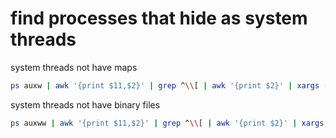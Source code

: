 
# find processes that hide as system threads
system threads not have maps
```bash
ps auxw | awk '{print $11,$2}' | grep ^\\[ | awk '{print $2}' | xargs -I % sh -c 'echo PID: %; cat /proc/%/maps' 2> /dev/null
```

system threads not have binary files
```bash
ps auxww | awk '{print $11,$2}' | grep ^\\[ | awk '{print $2}' | xargs -I % sh -c 'echo PID: %; sha1sum /proc/%/exe' 2> /dev/null
```
